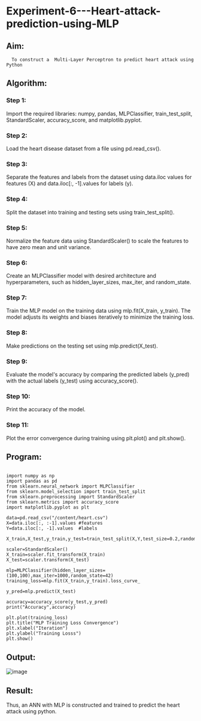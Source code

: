 # Experiment-6---Heart-attack-prediction-using-MLP
## Aim:
      To construct a  Multi-Layer Perceptron to predict heart attack using Python
## Algorithm:
### Step 1:
Import the required libraries: numpy, pandas, MLPClassifier, train_test_split, StandardScaler, accuracy_score, and matplotlib.pyplot.<br>

### Step 2:
Load the heart disease dataset from a file using pd.read_csv().<br>

### Step 3:
Separate the features and labels from the dataset using data.iloc values for features (X) and data.iloc[:, -1].values for labels (y).<br>

### Step 4:
Split the dataset into training and testing sets using train_test_split().<br>

### Step 5:
Normalize the feature data using StandardScaler() to scale the features to have zero mean and unit variance.<br>

### Step 6:
Create an MLPClassifier model with desired architecture and hyperparameters, such as hidden_layer_sizes, max_iter, and random_state.<br>

### Step 7:
Train the MLP model on the training data using mlp.fit(X_train, y_train). The model adjusts its weights and biases iteratively to minimize the training loss.<br>

### Step 8:
Make predictions on the testing set using mlp.predict(X_test).<br>

### Step 9:
Evaluate the model's accuracy by comparing the predicted labels (y_pred) with the actual labels (y_test) using accuracy_score().<br>

### Step 10:
Print the accuracy of the model.<br>

### Step 11:
Plot the error convergence during training using plt.plot() and plt.show().<br>

## Program:
```

import numpy as np
import pandas as pd 
from sklearn.neural_network import MLPClassifier 
from sklearn.model_selection import train_test_split
from sklearn.preprocessing import StandardScaler 
from sklearn.metrics import accuracy_score
import matplotlib.pyplot as plt

data=pd.read_csv("/content/heart.csv")
X=data.iloc[:, :-1].values #features 
Y=data.iloc[:, -1].values  #labels 

X_train,X_test,y_train,y_test=train_test_split(X,Y,test_size=0.2,random_state=42)

scaler=StandardScaler()
X_train=scaler.fit_transform(X_train)
X_test=scaler.transform(X_test)

mlp=MLPClassifier(hidden_layer_sizes=(100,100),max_iter=1000,random_state=42)
training_loss=mlp.fit(X_train,y_train).loss_curve_

y_pred=mlp.predict(X_test)

accuracy=accuracy_score(y_test,y_pred)
print("Accuracy",accuracy)

plt.plot(training_loss)
plt.title("MLP Training Loss Convergence")
plt.xlabel("Iteration")
plt.ylabel("Training Losss")
plt.show()

```

## Output:

![image](https://github.com/Dhanashreemullaithasan/Experiment-6---Heart-attack-prediction-using-MLP/assets/94165415/66b04fec-9646-4d7f-84f9-2df4a37676c1)

## Result:
Thus, an ANN with MLP is constructed and trained to predict the heart attack using python.
     

